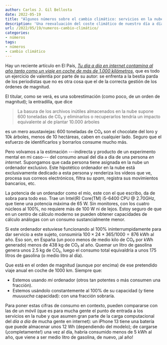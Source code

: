```yaml
---
author: Carlos J. Gil Bellosta
date: 2022-05-19
title: "Algunos números sobre el cambio climático: servicios en la nube"
description: 'Una reevaluación del coste climático de nuestro día a día en la nube'
url: /2022/05/19/numeros-cambio-climático/
categories:
- números
tags:
- números
- cambio climático
---
```


Hay un reciente artículo en El País, [_Tu día a día en internet contamina al año tanto como un viaje en coche de más de 1.000 kilómetros_](https://elpais.com/tecnologia/2022-04-01/la-actividad-privada-de-un-usuario-en-la-red-contamina-al-ano-tanto-como-un-viaje-en-coche-de-mas-de-1000-kilometros.html), que es todo un ejercicio de valentía por parte de su autor: se enfrenta a la bestia parda de los periodistas que no es otra cosa que el de la correcta gestión de los órdenes de magnitud.

El titular, como se verá, es una sobrestimación (como poco, de un orden de magnitud); la entradilla, que dice

> La basura de los archivos inútiles almacenados en la nube supone 600 toneladas de C0₂ y eliminarlos o recuperarlos tendría un impacto equivalente al de plantar 10.000 árboles

es un mero asustaviejas: 600 toneladas de CO₂ son el chocolate del loro y 10k árboles, menos de 10 hectáreas, caben en cualquier lado. Seguro que el esfuerzo de identificarlos y borrarlos consume mucho más.

Pero volvamos a la estimación ---indirecta y producto de un experimento mental en mi caso--- del consumo anual del día a día de una persona _en internet_. Supongamos que cada persona tiene asignada en la nube un ordenador exclusivo. Este hipotético ordenador en la nube está exclusivamente dedicado a esta persona y renderiza los vídeos que ve, procesa sus correos electrónicos, filtra su _spam_, registra sus movimientos bancarios, etc.

La potencia de un ordenador como el mío, este con el que escribo, da de sobra para todo eso. Trae un Intel(R) Core(TM) i5-6400 CPU @ 2.70GHz, que tiene una potencia máxima de 65 W. Sin monitores, con los cuatro núcleos al 100%, no requiere más de 100 W ni de lejos. Estoy seguro de que en un centro de cálculo moderno se pueden obtener capacidades de cálculo análogas con un consumo sustancialmente menor.

Si este ordenador estuviese funcionando al 100% ininterrumpidamente para dar servicio a este sujeto, consumiría $100 \times 24 \times 365 / 1000 = 876$ kWh al año. Eso son, en España (un poco menos de medio kilo de CO₂ por kWh generado) menos de 438 kg de CO₂ al año. Quemar un litro de gasolina genera unos 2.5 kg de CO₂, luego el consumo total equivaldría a unos 175 litros de gasolina (o medio litro al día).

Que está en el orden de magnitud (aunque por encima) de ese pretendido viaje anual en coche de 1000 km. Siempre que:

- Estemos usando _mi_ ordenador (otros tan potentes o más consumen una fracción).
- Estemos usándolo constantemente al 100% de su capacidad (y tiene _muuuucha_ capacidad): con una fracción sobraría.

Para poner estas cifras de consumo en contexto, pueden compararse con las de un móvil (que es para mucha gente el punto de entrada a los servicios en la nube y que asumen gran parte de la carga computacional del _día a día_ de mucha gente en internet): un iPhone 13 tiene una batería que puede almacenar unos 12 Wh (dependiendo del modelo); de cargarse (¡completamente!) una vez al día, habría consumido menos de 5 kWh al año, que viene a ser medio litro de gasolina, de nuevo, ¡al año!